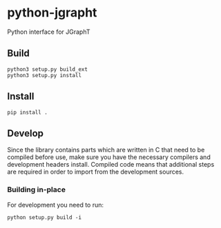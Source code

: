 
# python-jgrapht

Python interface for JGraphT

## Build

```
python3 setup.py build_ext
python3 setup.py install
```

## Install

```
pip install .
```

## Develop

Since the library contains parts which are written in C that need to be compiled before use, make sure you have 
the necessary compilers and development headers install. Compiled code means that additional steps are required
in order to import from the development sources. 

### Building in-place

For development you need to run: 

```
python setup.py build -i
```


